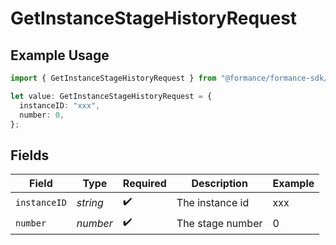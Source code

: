 # GetInstanceStageHistoryRequest

## Example Usage

```typescript
import { GetInstanceStageHistoryRequest } from "@formance/formance-sdk/sdk/models/operations";

let value: GetInstanceStageHistoryRequest = {
  instanceID: "xxx",
  number: 0,
};
```

## Fields

| Field              | Type               | Required           | Description        | Example            |
| ------------------ | ------------------ | ------------------ | ------------------ | ------------------ |
| `instanceID`       | *string*           | :heavy_check_mark: | The instance id    | xxx                |
| `number`           | *number*           | :heavy_check_mark: | The stage number   | 0                  |
